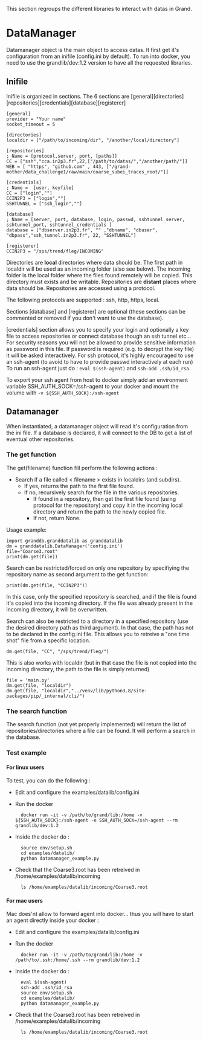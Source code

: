 This section regroups the different libraries to interact with datas in Grand.

# DataManager

Datamanager object is the main object to access datas. It first get it's configuration from an inifile (config.ini by default).
To run into docker, you need to use the grandlib/dev:1.2 version to have all the requested libraries.

## Inifile

Inifile is organized in sections. The 6 sections are [general][directories][repositories][credentials][database][registerer]

    [general]
    provider = "Your name"
    socket_timeout = 5
  
    [directories]
    localdir = ["/path/to/incoming/dir", "/another/local/directory"]
    
    [repositories]
    ; Name = [protocol,server, port, [paths]]
    CC = ["ssh","cca.in2p3.fr",22,["/path/to/datas/","/another/path/"]]
    WEB = [ "https", "github.com" , 443, ["/grand-mother/data_challenge1/raw/main/coarse_subei_traces_root/"]]
  
    [credentials]
    ; Name =  [user, keyfile]
    CC = ["login",""]
    CCIN2P3 = ["login",""]
    SSHTUNNEL = ["ssh_login",""]
  
    [database]
    ; Name = [server, port, database, login, passwd, sshtunnel_server, sshtunnel_port, sshtunnel_credentials ]
    database = ["dbserver.in2p3.fr", "" ,"dbname", "dbuser", "dbpass","ssh_tunnel.in2p3.fr", 22, "SSHTUNNEL"]

    [registerer]
    CCIN2P3 = "/sps/trend/fleg/INCOMING"
  

Directories are **local** directories where data should be. The first path in localdir will be used as an incoming folder (also see below). The incoming folder is the local folder where the files found remotely will be copied. This directory must exists and be writable. 
Repositories are **distant** places where data should be. Repositories are accessed using a protocol. 

The following protocols are supported : ssh, http, https, local.

Sections [database] and [registerer] are optional (these sections can be commented or removed if you don't want to use the database).

[credentials] section allows you to specify your login and optionally a key file to access repositories or connect database though an ssh tunnel etc...
For security reasons you will not be allowed to provide sensitive information as password in this file. If password is required (e.g. to decrypt the key file) it will be asked interactively.
For ssh protocol, it's highly encouraged to use an ssh-agent (to avoid to have to provide passwd interactively at each run)
To run an ssh-agent just do : `eval $(ssh-agent)` and `ssh-add .ssh/id_rsa`

To export your ssh agent from host to docker simply add an environment variable SSH_AUTH_SOCK=/ssh-agent to your docker
and mount the volume with `-v ${SSH_AUTH_SOCK}:/ssh-agent`

## Datamanager
When instantiated, a datamanager object will read it's configuration from the ini file. If a database is declared, it will connect to the DB to get a list of eventual other repositories.

### The get function
The get(filename) function fill perform the following actions :
- Search if a file called < filename > exists in localdirs (and subdirs). 
  - If yes, returns the path to the first file found.
  - If no, recursively search for the file in the various repositories.
    - If found in a repository, then get the first file found (using protocol for the repository) and copy it in the incoming local directory and return the path to the newly copied file.
    - If not, return None.
 
Usage example:

    import granddb.granddatalib as granddatalib
    dm = granddatalib.DataManager('config.ini')
    file="Coarse3.root"
    print(dm.get(file))

Search can be restricted/forced on only one repository by specifiying the repository name as second argument to the get function:

    print(dm.get(file, "CCIN2P3"))

In this case, only the specified repository is searched, and if the file is found it's copied into the incoming directory. If the file was already present in the incoming directory, it will be overwritten.

Search can also be restricted to a directory in a specified repository (use the desired directory path as third argument). In that case, the path has not to be declared in the config.ini file. This allows you to retreive a "one time shot" file from a specific location.

    dm.get(file, "CC", "/sps/trend/fleg/")

This is also works with localdir (but in that case the file is not copied into the incoming directory, the path to the file is simply returned)

    file = 'main.py'
    dm.get(file, "localdir")
    dm.get(file, "localdir","../venv/lib/python3.8/site-packages/pip/_internal/cli/")


### The search function

The search function (not yet properly implemented) will return the list of repositories/directories where a file can be found.
It will perform a search in the database.

### Test example
#### For linux users

To test, you can do the following : 

* Edit and configure the examples/datalib/config.ini
* Run the docker


        docker run -it -v /path/to/grand/lib:/home -v ${SSH_AUTH_SOCK}:/ssh-agent -e SSH_AUTH_SOCK=/ssh-agent --rm grandlib/dev:1.2

* Inside the docker do : 

        source env/setup.sh
        cd examples/datalib/
        python datamanager_example.py
    

* Check that the Coarse3.root has been retreived in /home/examples/datalib/incoming

        ls /home/examples/datalib/incoming/Coarse3.root

#### For mac users
Mac does'nt allow to forward agent into docker... thus you will have to start an agent directly inside your docker :
* Edit and configure the examples/datalib/config.ini
* Run the docker

        docker run -it -v /path/to/grand/lib:/home -v /path/to/.ssh:/home/.ssh --rm grandlib/dev:1.2


* Inside the docker do : 


        eval $(ssh-agent)
        ssh-add .ssh/id_rsa
        source env/setup.sh
        cd examples/datalib/
        python datamanager_example.py

* Check that the Coarse3.root has been retreived in /home/examples/datalib/incoming

        ls /home/examples/datalib/incoming/Coarse3.root

